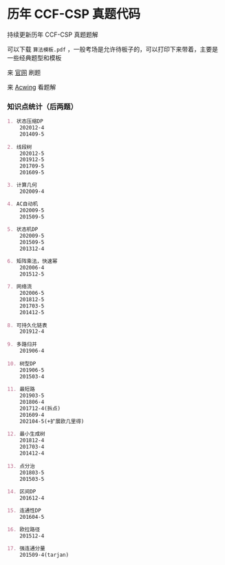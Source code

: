 # 历年 CCF-CSP 真题代码
持续更新历年 CCF-CSP 真题题解

可以下载 `算法模板.pdf` ，一般考场是允许待板子的，可以打印下来带着，主要是一些经典题型和模板

来 [官网](https://csp.ccf.org.cn/csp/index.action) 刷题

来 [Acwing](https://www.acwing.com/activity/content/39/) 看题解



### 知识点统计（后两题）

```markdown
1. 状态压缩DP
	202012-4
	201409-5
	
2. 线段树
	202012-5
	201912-5
	201709-5
	201609-5

3. 计算几何
	202009-4

4. AC自动机
	202009-5
	201509-5
	
5. 状态机DP
	202009-5
	201509-5
	201312-4

6. 矩阵乘法，快速幂
	202006-4
	201512-5
	
7. 网络流
	202006-5
	201812-5
	201703-5
	201412-5
	
8. 可持久化链表
	201912-4
	
9. 多路归并
	201906-4
	
10. 树型DP
	201906-5
	201503-4
	
11. 最短路
	201903-5
	201806-4
	201712-4(拆点)
	201609-4
	202104-5(+扩展欧几里得)
	
12. 最小生成树
	201812-4
	201703-4
	201412-4
	
13. 点分治
	201803-5
	201503-5
	
14. 区间DP
	201612-4

15. 连通性DP
	201604-5

16. 欧拉路径
	201512-4
	
17. 强连通分量
	201509-4(tarjan)
```

